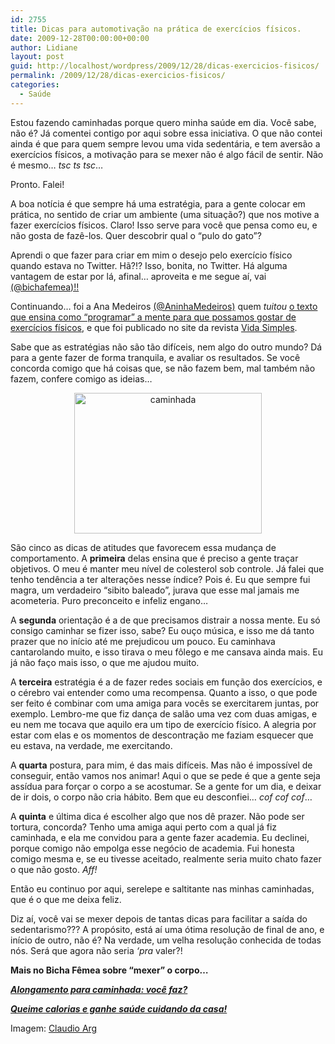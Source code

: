 ```yaml
---
id: 2755
title: Dicas para automotivação na prática de exercícios físicos.
date: 2009-12-28T00:00:00+00:00
author: Lidiane
layout: post
guid: http://localhost/wordpress/2009/12/28/dicas-exercicios-fisicos/
permalink: /2009/12/28/dicas-exercicios-fisicos/
categories:
  - Saúde
---
```

Estou fazendo caminhadas porque quero minha saúde em dia. Você sabe, não é? Já comentei contigo por aqui sobre essa iniciativa. O que não contei ainda é que para quem sempre levou uma vida sedentária, e tem aversão a exercícios físicos, a motivação para se mexer não é algo fácil de sentir. Não é mesmo… _tsc ts tsc_…

Pronto. Falei!

A boa notícia é que sempre há uma estratégia, para a gente colocar em prática, no sentido de criar um ambiente (uma situação?) que nos motive a fazer exercícios físicos. Claro! Isso serve para você que pensa como eu, e não gosta de fazê-los. Quer descobrir qual o “pulo do gato”?<!--more-->

Aprendi o que fazer para criar em mim o desejo pelo exercício físico quando estava no Twitter. Hã?!? Isso, bonita, no Twitter. Há alguma vantagem de estar por lá, afinal… aproveita e me segue aí, vai <a href="http://twitter.com/bichafemea" target="_blank">(@bichafemea)!!</a>

Continuando… foi a Ana Medeiros <a href="http://twitter.com/AninhaMedeiros" target="_blank">(@AninhaMedeiros)</a> quem _tuitou_ <a href="http://vidasimples.abril.com.br/edicoes/087/simples_assim/conteudo_519032.shtml" target="_blank">o texto que ensina como “programar” a mente para que possamos gostar de exercícios físicos</a>, e que foi publicado no site da revista <a href="http://vidasimples.abril.com.br/" target="_blank">Vida Simples</a>.

Sabe que as estratégias não são tão difíceis, nem algo do outro mundo? Dá para a gente fazer de forma tranquila, e avaliar os resultados. Se você concorda comigo que há coisas que, se não fazem bem, mal também não fazem, confere comigo as ideias…

<p style="text-align: center;">
  <img class="size-medium wp-image-3973  aligncenter" title="caminhada" src="http://www.trololodemulher.com.br/blog/wp-content/uploads/2009/12/caminhada-300x225.jpg" alt="caminhada" width="300" height="225" />
</p>

São cinco as dicas de atitudes que favorecem essa mudança de comportamento. A **primeira** delas ensina que é preciso a gente traçar objetivos. O meu é manter meu nível de colesterol sob controle. Já falei que tenho tendência a ter alterações nesse índice? Pois é. Eu que sempre fui magra, um verdadeiro “sibito baleado”, jurava que esse mal jamais me acometeria. Puro preconceito e infeliz engano…

A **segunda** orientação é a de que precisamos distrair a nossa mente. Eu só consigo caminhar se fizer isso, sabe? Eu ouço música, e isso me dá tanto prazer que no início até me prejudicou um pouco. Eu caminhava cantarolando muito, e isso tirava o meu fôlego e me cansava ainda mais. Eu já não faço mais isso, o que me ajudou muito.

A **terceira** estratégia é a de fazer redes sociais em função dos exercícios, e o cérebro vai entender como uma recompensa. Quanto a isso, o que pode ser feito é combinar com uma amiga para vocês se exercitarem juntas, por exemplo. Lembro-me que fiz dança de salão uma vez com duas amigas, e eu nem me tocava que aquilo era um tipo de exercício físico. A alegria por estar com elas e os momentos de descontração me faziam esquecer que eu estava, na verdade, me exercitando.

A **quarta** postura, para mim, é das mais difíceis. Mas não é impossível de conseguir, então vamos nos animar! Aqui o que se pede é que a gente seja assídua para forçar o corpo a se acostumar. Se a gente for um dia, e deixar de ir dois, o corpo não cria hábito. Bem que eu desconfiei… _cof cof cof_…

A **quinta** e última dica é escolher algo que nos dê prazer. Não pode ser tortura, concorda? Tenho uma amiga aqui perto com a qual já fiz caminhada, e ela me convidou para a gente fazer academia. Eu declinei, porque comigo não empolga esse negócio de academia. Fui honesta comigo mesma e, se eu tivesse aceitado, realmente seria muito chato fazer o que não gosto. _Aff!_

Então eu continuo por aqui, serelepe e saltitante nas minhas caminhadas, que é o que me deixa feliz.

Diz aí, você vai se mexer depois de tantas dicas para facilitar a saída do sedentarismo??? A propósito, está aí uma ótima resolução de final de ano, e início de outro, não é? Na verdade, um velha resolução conhecida de todas nós. Será que agora não seria _&#8216;pra_ valer?!

**Mais no Bicha Fêmea sobre &#8220;mexer&#8221; o corpo…**

<a href="http://www.trololodemulher.com.br/2010/03/05/alongamento-caminhada/" target="_self"><strong><em>Alongamento</em></strong><strong><em> para caminhada: você faz?</em></strong></a>

**<a href="http://www.trololodemulher.com.br/2009/04/06/perca-calorias/" target="_self"><em>Queime calorias e ganhe saúde cuidando da casa!</em></a>**

Imagem: <a href="http://www.sxc.hu/profile/ClaudioArg" target="_blank">Claudio Arg</a>